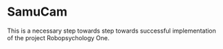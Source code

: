 # SamuCam
This is a necessary step towards step towards successful implementation of the project Robopsychology One.

